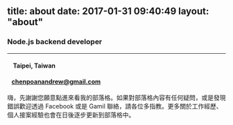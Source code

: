 title: about
date: 2017-01-31 09:40:49
layout: "about"
---

<!-- # AndrewChen -->

### Node.js backend developer

*****

#### <i class="fa fa-map-marker" aria-hidden="true"></i> &nbsp;&nbsp;&nbsp; Taipei, Taiwan
#### <i class="fa fa-envelope" aria-hidden="true"></i> &nbsp;&nbsp; chenpoanandrew@gmail.com

嗨，先謝謝您願意點進來看我的部落格。如果對部落格內容有任何疑問，或是發現錯誤歡迎透過 Facebook 或是 Gamil 聯絡，請各位多指教。更多關於工作經歷、個人接案經驗也會在日後逐步更新到部落格中。
